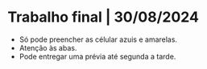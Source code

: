 # Trabalho final | 30/08/2024

- Só pode preencher as célular azuis e amarelas.
- Atenção às abas.
- Pode entregar uma prévia até segunda a tarde.
